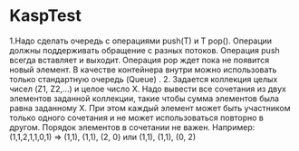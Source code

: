 # KaspTest

1.Надо сделать очередь с операциями push(T) и T pop(). Операции должны поддерживать обращение с разных потоков. Операция push всегда вставляет и выходит. Операция pop ждет пока не появится новый элемент. В качестве контейнера внутри можно использовать только стандартную очередь (Queue) . 
2. Задается коллекция целых чисел (Z1, Z2,…) и целое число Х. Надо вывести все сочетания из двух элементов заданной коллекции, такие чтобы сумма элементов была равна заданному Х. При этом каждый элемент может быть участником только одного сочетания и не может использоваться повторно в другом. Порядок элементов в сочетании не важен.
Например: (1,1,2,1,1,0,1) => (1,1), (1,1), (2, 0)  или (1,1), (1,1), (0, 2)
